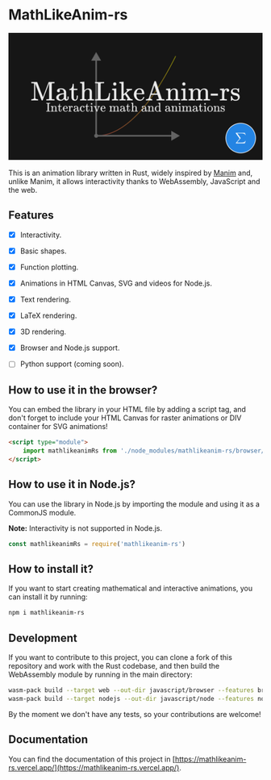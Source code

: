 # MathLikeAnim-rs

![MathLikeAnim-rs](https://github.com/MathItYT/mathlikeanim-rs/blob/master/banner.png "MathLikeAnim-rs")

This is an animation library written in Rust, widely inspired by [Manim](https://manim.community/) and, unlike Manim, it allows interactivity thanks to WebAssembly, JavaScript and the web.


## Features
- [x] Interactivity.
- [x] Basic shapes.
- [x] Function plotting.
- [x] Animations in HTML Canvas, SVG and videos for Node.js.
- [x] Text rendering.
- [x] LaTeX rendering.
- [x] 3D rendering.
- [x] Browser and Node.js support.
- [ ] Python support (coming soon).


## How to use it in the browser?
You can embed the library in your HTML file by adding a script tag, and don't forget to include your HTML Canvas for raster animations or DIV container for SVG animations!

```html
<script type="module">
    import mathlikeanimRs from './node_modules/mathlikeanim-rs/browser/mathlikeanim_rs.js';
</script>
```

## How to use it in Node.js?
You can use the library in Node.js by importing the module and using it as a CommonJS module.

**Note:** Interactivity is not supported in Node.js.

```javascript
const mathlikeanimRs = require('mathlikeanim-rs')
```


## How to install it?
If you want to start creating mathematical and interactive animations, you can install it by running:

```bash
npm i mathlikeanim-rs
```


## Development
If you want to contribute to this project, you can clone a fork of this repository and work with the Rust codebase, and then build the WebAssembly module by running in the main directory:

```bash
wasm-pack build --target web --out-dir javascript/browser --features browser --no-default-features
wasm-pack build --target nodejs --out-dir javascript/node --features node --no-default-features
```

By the moment we don't have any tests, so your contributions are welcome!


## Documentation
You can find the documentation of this project in [https://mathlikeanim-rs.vercel.app/](https://mathlikeanim-rs.vercel.app/).